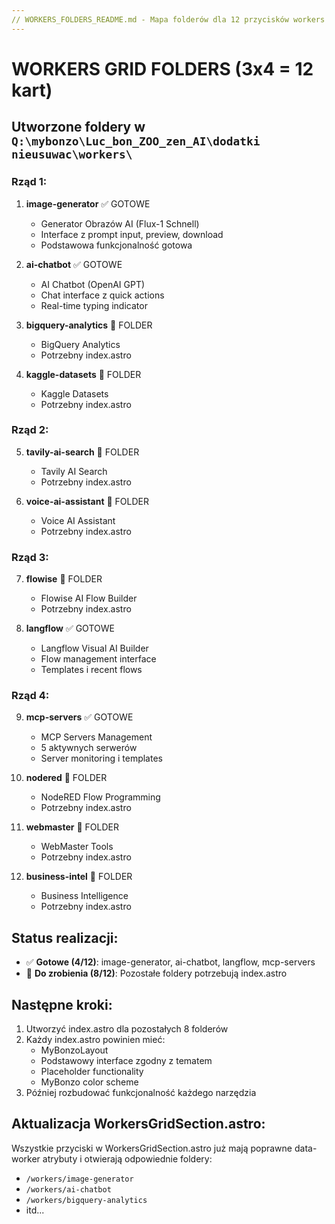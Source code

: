 ```yaml
---
// WORKERS_FOLDERS_README.md - Mapa folderów dla 12 przycisków workers grid
---
```


# WORKERS GRID FOLDERS (3x4 = 12 kart)

## Utworzone foldery w `Q:\mybonzo\Luc_bon_ZOO_zen_AI\dodatki nieusuwac\workers\`

### Rząd 1:
1. **image-generator** ✅ GOTOWE
   - Generator Obrazów AI (Flux-1 Schnell)
   - Interface z prompt input, preview, download
   - Podstawowa funkcjonalność gotowa

2. **ai-chatbot** ✅ GOTOWE  
   - AI Chatbot (OpenAI GPT)
   - Chat interface z quick actions
   - Real-time typing indicator

3. **bigquery-analytics** 📁 FOLDER
   - BigQuery Analytics
   - Potrzebny index.astro

4. **kaggle-datasets** 📁 FOLDER
   - Kaggle Datasets
   - Potrzebny index.astro

### Rząd 2:
5. **tavily-ai-search** 📁 FOLDER
   - Tavily AI Search
   - Potrzebny index.astro

6. **voice-ai-assistant** 📁 FOLDER
   - Voice AI Assistant
   - Potrzebny index.astro

### Rząd 3:  
7. **flowise** 📁 FOLDER
   - Flowise AI Flow Builder
   - Potrzebny index.astro

8. **langflow** ✅ GOTOWE
   - Langflow Visual AI Builder  
   - Flow management interface
   - Templates i recent flows

### Rząd 4:
9. **mcp-servers** ✅ GOTOWE
   - MCP Servers Management
   - 5 aktywnych serwerów
   - Server monitoring i templates

10. **nodered** 📁 FOLDER
    - NodeRED Flow Programming
    - Potrzebny index.astro

11. **webmaster** 📁 FOLDER
    - WebMaster Tools
    - Potrzebny index.astro

12. **business-intel** 📁 FOLDER
    - Business Intelligence
    - Potrzebny index.astro

## Status realizacji:
- ✅ **Gotowe (4/12)**: image-generator, ai-chatbot, langflow, mcp-servers
- 📁 **Do zrobienia (8/12)**: Pozostałe foldery potrzebują index.astro

## Następne kroki:
1. Utworzyć index.astro dla pozostałych 8 folderów
2. Każdy index.astro powinien mieć:
   - MyBonzoLayout
   - Podstawowy interface zgodny z tematem
   - Placeholder functionality
   - MyBonzo color scheme
3. Później rozbudować funkcjonalność każdego narzędzia

## Aktualizacja WorkersGridSection.astro:
Wszystkie przyciski w WorkersGridSection.astro już mają poprawne data-worker atrybuty i otwierają odpowiednie foldery:
- `/workers/image-generator` 
- `/workers/ai-chatbot`
- `/workers/bigquery-analytics`
- itd...